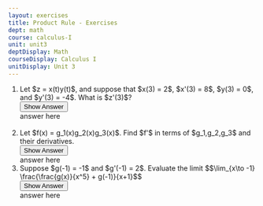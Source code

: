 ```yaml
---
layout: exercises
title: Product Rule - Exercises
dept: math
course: calculus-I
unit: unit3
deptDisplay: Math
courseDisplay: Calculus I
unitDisplay: Unit 3
---
```


<ol>
<li> <div class="exercise" > Let $z = x(t)y(t)$, and suppose that $x(3) = 2$, $x'(3) = 8$, $y(3) = 0$, and $y'(3) = -4$. What is $z'(3)$?

<div class="answerBox">
<button onclick="myFunction('answer1')" class="answerButton">Show Answer</button>
<div  id="answer1" class="answer" >
answer here
</div>
</div>
</div>
</li>

<br>

<li> <div class="exercise"> Let $f(x) = g_1(x)g_2(x)g_3(x)$. Find $f'$ in terms of $g_1,g_2,g_3$ and their derivatives.

<div class="answerBox">
<button onclick="myFunction('answer2')" class="answerButton">Show Answer</button>
<div  id="answer2" class="answer" >
answer here
</div>
</div>
</div>
</li>

<li> <div class="exercise"> Suppose $g(-1) = -1$ and $g'(-1) = 2$. Evaluate the limit 
$$\lim_{x\to -1} \frac{\frac{g(x)}{x^5} + g(-1)}{x+1}$$


<div class="answerBox">
<button onclick="myFunction('answer3')" class="answerButton">Show Answer</button>
<div  id="answer3" class="answer" >
answer here
</div>
</div>
</div>
</li>

</ol>
